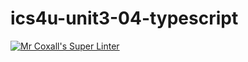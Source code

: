 # ics4u-unit3-04-typescript

[![Mr Coxall's Super Linter](https://github.com/dbcalitis/ics4u-unit3-04-typescript/workflows/Mr%20Coxall's%20Super%20Linter/badge.svg)](https://github.com/dbcalitis/ics4u-unit3-04-typescript/actions/)
